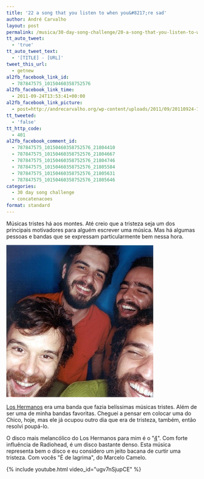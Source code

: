 ```yaml
---
title: '22 a song that you listen to when you&#8217;re sad'
author: André Carvalho
layout: post
permalink: /musica/30-day-song-challenge/20-a-song-that-you-listen-to-when-youre-sad/
tt_auto_tweet:
  - 'true'
tt_auto_tweet_text:
  - '[TITLE] - [URL]'
tweet_this_url:
  - getnew
al2fb_facebook_link_id:
  - 787847575_10150460358752576
al2fb_facebook_link_time:
  - 2011-09-24T13:53:41+00:00
al2fb_facebook_link_picture:
  - post=http://andrecarvalho.org/wp-content/uploads/2011/09/20110924-105138.jpg
tt_tweeted:
  - 'false'
tt_http_code:
  - 401
al2fb_facebook_comment_id:
  - 787847575_10150460358752576_21804410
  - 787847575_10150460358752576_21804667
  - 787847575_10150460358752576_21804746
  - 787847575_10150460358752576_21805584
  - 787847575_10150460358752576_21805631
  - 787847575_10150460358752576_21805646
categories:
  - 30 day song challenge
  - concatenacoes
format: standard
---
```


Músicas tristes há aos montes. Até creio que a tristeza seja um dos principais motivadores para alguém escrever uma música. Mas há algumas pessoas e bandas que se expressam particularmente bem nessa hora.

![20110924-105138.jpg](/wp-content/uploads/2011/09/20110924-105138.jpg)

[Los Hermanos](http://pt.wikipedia.org/wiki/Los_Hermanos) era uma banda que fazia belíssimas músicas tristes. Além de ser uma de minha bandas favoritas. Cheguei a pensar em colocar uma do Chico, hoje, mas ele já ocupou outro dia que era de tristeza, também, então resolvi poupá-lo.

O disco mais melancólico do Los Hermanos para mim é o "[4](http://pt.wikipedia.org/wiki/4_(álbum))". Com forte influência de Radiohead, é um disco bastante denso. Esta música representa bem o disco e eu considero um jeito bacana de curtir uma tristeza. Com vocês "É de lagrima", do Marcelo Camelo.

{% include youtube.html video_id="ugv7nSjupCE" %}
